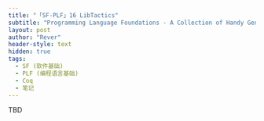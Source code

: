 ```yaml
---
title: "「SF-PLF」16 LibTactics"
subtitle: "Programming Language Foundations - A Collection of Handy General-Purpose Tactics"
layout: post
author: "Rever"
header-style: text
hidden: true
tags:
  - SF (软件基础)
  - PLF (编程语言基础)
  - Coq
  - 笔记
---
```


TBD
